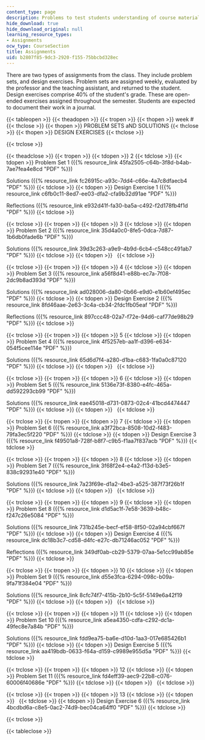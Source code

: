 ```yaml
---
content_type: page
description: Problems to test students understanding of course material.
hide_download: true
hide_download_original: null
learning_resource_types:
- Assignments
ocw_type: CourseSection
title: Assignments
uid: b2807f85-9dc3-2920-f155-75bbcbd328ec
---
```


There are two types of assignments from the class. They include problem sets, and design exercises. Problem sets are assigned weekly, evaluated by the professor and the teaching assistant, and returned to the student. Design exercises comprise 40% of the student's grade. These are open-ended exercises assigned throughout the semester. Students are expected to document their work in a journal.

{{< tableopen >}}
{{< theadopen >}}
{{< tropen >}}
{{< thopen >}}
week #
{{< thclose >}}
{{< thopen >}}
PROBLEM SETS aND SOLUTIONS
{{< thclose >}}
{{< thopen >}}
DESIGN EXERCISES
{{< thclose >}}

{{< trclose >}}

{{< theadclose >}}
{{< tropen >}}
{{< tdopen >}}
2
{{< tdclose >}}
{{< tdopen >}}
Problem Set 1 ({{% resource_link 45fa2505-c64b-3f8d-b4ab-7ae7fea4e8cd "PDF" %}})  
  
Solutions ({{% resource_link fc26915c-a93c-7dd4-c66e-4a7c8dfaecb4 "PDF" %}})
{{< tdclose >}}
{{< tdopen >}}
Design Exercise 1 ({{% resource_link c6fb0c11-8ed7-ee03-dfa2-cfa9b32d91ae "PDF" %}})  
  
Reflections ({{% resource_link e932d41f-fa30-ba5a-c492-f2d178fb4f1d "PDF" %}})
{{< tdclose >}}

{{< trclose >}}
{{< tropen >}}
{{< tdopen >}}
3
{{< tdclose >}}
{{< tdopen >}}
Problem Set 2 ({{% resource_link 35d4a0c0-8fe5-0dca-7d87-1b6db0fade6b "PDF" %}})  
  
Solutions ({{% resource_link 39d3c263-a9e9-4b9d-6cb4-c548cc491ab7 "PDF" %}})
{{< tdclose >}}
{{< tdopen >}}
 
{{< tdclose >}}

{{< trclose >}}
{{< tropen >}}
{{< tdopen >}}
4
{{< tdclose >}}
{{< tdopen >}}
Problem Set 3 ({{% resource_link a56f8d41-e88b-ec7a-7f08-2dc9b8ad393d "PDF" %}})  
  
Solutions ({{% resource_link ad028006-da80-0b66-e9d0-e1b60ef495ec "PDF" %}})
{{< tdclose >}}
{{< tdopen >}}
Design Exercise 2 ({{% resource_link 8fd46aae-2e63-3c4a-cb34-2fdc1fb05eaf "PDF" %}})  
  
Reflections ({{% resource_link 897ccc48-02a7-f72e-94d6-caf77de98b29 "PDF" %}})
{{< tdclose >}}

{{< trclose >}}
{{< tropen >}}
{{< tdopen >}}
5
{{< tdclose >}}
{{< tdopen >}}
Problem Set 4 ({{% resource_link 4f5257eb-aa1f-d396-e634-054f5cee114e "PDF" %}})  
  
Solutions ({{% resource_link 65d6d7f4-a280-d1ba-c683-1fa0a0c87120 "PDF" %}})
{{< tdclose >}}
{{< tdopen >}}
 
{{< tdclose >}}

{{< trclose >}}
{{< tropen >}}
{{< tdopen >}}
6
{{< tdclose >}}
{{< tdopen >}}
Problem Set 5 ({{% resource_link 5136e73f-8380-e4fc-465a-dd592293cb99 "PDF" %}})  
  
Solutions ({{% resource_link eae45018-d731-0873-02c4-41bcd4474447 "PDF" %}})
{{< tdclose >}}
{{< tdopen >}}
 
{{< tdclose >}}

{{< trclose >}}
{{< tropen >}}
{{< tdopen >}}
7
{{< tdclose >}}
{{< tdopen >}}
Problem Set 6 ({{% resource_link a3f72bca-8508-10d2-f483-79fa3ec5f220 "PDF" %}})
{{< tdclose >}}
{{< tdopen >}}
Design Exercise 3 ({{% resource_link f49501a8-728f-b8f7-c9b5-f1aa7f837acb "PDF" %}})
{{< tdclose >}}

{{< trclose >}}
{{< tropen >}}
{{< tdopen >}}
8
{{< tdclose >}}
{{< tdopen >}}
Problem Set 7 ({{% resource_link 3f68f2e4-e4a2-f13d-b3e5-838c92931e40 "PDF" %}})  
  
Solutions ({{% resource_link 7a23f69e-d1a2-4be3-a525-387f73f26b1f "PDF" %}})
{{< tdclose >}}
{{< tdopen >}}
 
{{< tdclose >}}

{{< trclose >}}
{{< tropen >}}
{{< tdopen >}}
9
{{< tdclose >}}
{{< tdopen >}}
Problem Set 8 ({{% resource_link d1d5ac1f-7e58-3639-b48c-f247c26e5084 "PDF" %}})  
  
Solutions ({{% resource_link 731b245e-becf-ef58-8f50-02a94cbf667f "PDF" %}})
{{< tdclose >}}
{{< tdopen >}}
Design Exercise 4 ({{% resource_link dc18b3c7-cd58-d4fc-e27c-db71246ac052 "PDF" %}})  
  
Reflections ({{% resource_link 349df0ab-cb29-5379-07aa-5e1cc99ab85e "PDF" %}})
{{< tdclose >}}

{{< trclose >}}
{{< tropen >}}
{{< tdopen >}}
10
{{< tdclose >}}
{{< tdopen >}}
Problem Set 9 ({{% resource_link d55e3fca-6294-098c-b09a-9fa71f384e04 "PDF" %}})  
  
Solutions ({{% resource_link 8cfc74f7-415b-2b10-5c5f-5149e6a42f19 "PDF" %}})
{{< tdclose >}}
{{< tdopen >}}
 
{{< tdclose >}}

{{< trclose >}}
{{< tropen >}}
{{< tdopen >}}
11
{{< tdclose >}}
{{< tdopen >}}
Problem Set 10 ({{% resource_link a5ea4350-cdfa-c292-dc1a-49fec8e7a84b "PDF" %}})  
  
Solutions ({{% resource_link fdd9ea75-ba6e-d10d-1aa3-017e685426b1 "PDF" %}})
{{< tdclose >}}
{{< tdopen >}}
Design Exercise 5 ({{% resource_link aa419bdb-0633-f64a-d159-c9989e955d5a "PDF" %}})
{{< tdclose >}}

{{< trclose >}}
{{< tropen >}}
{{< tdopen >}}
12
{{< tdclose >}}
{{< tdopen >}}
Problem Set 11 ({{% resource_link fd4eff39-aec9-22b8-c076-60006f40686e "PDF" %}})
{{< tdclose >}}
{{< tdopen >}}
 
{{< tdclose >}}

{{< trclose >}}
{{< tropen >}}
{{< tdopen >}}
13
{{< tdclose >}}
{{< tdopen >}}
 
{{< tdclose >}}
{{< tdopen >}}
Design Exercise 6 ({{% resource_link 4bcdbd6a-c8e5-0ac2-74d9-bec04ca64ff0 "PDF" %}})
{{< tdclose >}}

{{< trclose >}}

{{< tableclose >}}